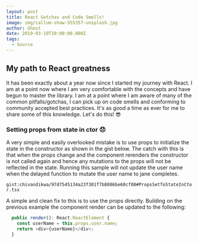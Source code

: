 ```yaml
---
layout: post
title: React Gotchas and Code Smells!
image: img/callum-shaw-555357-unsplash.jpg
author: Ghost
date: 2019-03-10T10:00:00.000Z
tags:
  - Source
---
```


## My path to React greatness

It has been exactly about a year now since I started my journey with React. I am at a point now where I am very comfortable with the concepts and have begun to master the library. I am at a point where I am aware of many of the common pitfalls/gotchas, I can pick up on code smells and conforming to community accepted best practices. It's as good a time as ever for me to share some of this knowledge. Let's do this! :sunglasses:

### Setting props from state in ctor :disappointed:
A very simple and easily overlooked mistake is to use props to initialize the state in the constructor as shown in the gist below. The catch with this is that when the props change and the component rerenders the constructor is not called again and hence any mutations to the props will not be reflected in the state. Running this sample will not update the user name when the delayed function to mutate the user name to jane completes.

`gist:chivandikwa/97d7545134a23f301f7b8886be60cf08#PropsSetToStateInCtor.tsx`

A simple and clean fix to this is to use the props directly. Building on the previous example the component render can be updated to the following:

```TypeScript
  public render(): React.ReactElement {
    const userName = this.props.user.name;
    return <div>{userName}</div>;
  }
```
